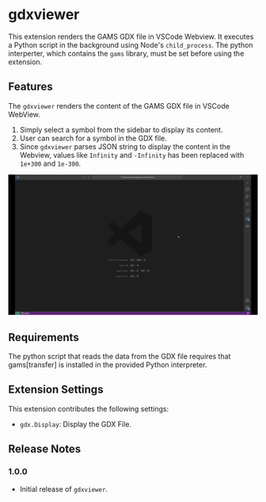 # gdxviewer
This extension renders the GAMS GDX file in VSCode Webview. It executes a Python script in the background using Node's `child_process`. The python interperter, which contains the `gams` library, must be set before using the extension. 

## Features
The `gdxviewer` renders the content of the GAMS GDX file in VSCode WebView. 

1. Simply select a symbol from the sidebar to display its content.
2. User can search for a symbol in the GDX file.
3. Since `gdxviewer` parses JSON string to display the content in the Webview, values like `Infinity` and `-Infinity` has been replaced with `1e+300` and `1e-300`.

![Demo of gdxviewer](images/gdxviewerUsage.gif)

## Requirements

The python script that reads the data from the GDX file requires that gams\[transfer] is installed in the provided Python interpreter.

## Extension Settings

This extension contributes the following settings:

* `gdx.Display`: Display the GDX File.

## Release Notes

### 1.0.0

- Initial release of `gdxviewer`.